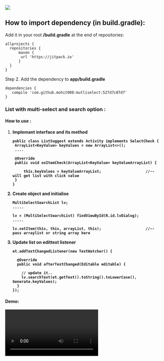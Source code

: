 [![](https://jitpack.io/v/mohit008/mutliselect.svg)](https://jitpack.io/#mohit008/mutliselect)

## How to import dependency (in build.gradle):


Add it in your root <b>/build.gradle</b> at the end of repositories:

    allprojects {
	  repositories {
	  	  maven {
	  	   url 'https://jitpack.io' 
	  	  }
	  }
	}

Step 2. Add the dependency to <b>app/build.gradle</b>

	dependencies {
	   compile 'com.github.mohit008:mutliselect:527d7c07d7'
	}


### List with multi-select and search option :


#### How to use :
1. <b>Implemant interface and its method

       public class ListSuggest extends Activity implements SelectCheck {
        ArrayList<KeyValue> keyValues = new ArrayList<>();
        ....
    
        @Override
        public void onItemCheck(ArrayList<KeyValue> keyValueArrayList) {
        
            this.keyValues = keyValueArrayList;                    //-- will get list with click value
        }
       }
2. <b>Create object and initialise

       MultiSelectSearchList lv;
       .....
       
       lv = (MultiSelectSearchList) findViewById(R.id.lvDialog);
       .....
    
       lv.setItem(this, this, arrayList, this);                    //-- pass arraylist or string array here
    
    
3. <b>Update list on edittext listener    
        
       et.addTextChangedListener(new TextWatcher() {

         @Override
         public void afterTextChanged(Editable editable) {
       
           // update it..
           lv.searchText(et.getText().toString().toLowerCase(), Generate.keyValues);
         }
       });


#### Demo:
 ![demo_video](https://raw.githubusercontent.com/mohit008/mutliselect/master/app/src/main/res/raw/video_demo.mp4)